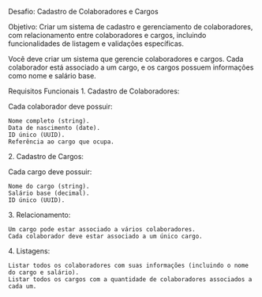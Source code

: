 Desafio: Cadastro de Colaboradores e Cargos

Objetivo:
Criar um sistema de cadastro e gerenciamento de colaboradores, com relacionamento entre colaboradores e cargos, incluindo funcionalidades de listagem e validações específicas.

Você deve criar um sistema que gerencie colaboradores e cargos. Cada colaborador está associado a um cargo, e os cargos possuem informações como nome e salário base.

Requisitos Funcionais
1.⁠ ⁠Cadastro de Colaboradores:

Cada colaborador deve possuir:

    Nome completo (string).
    Data de nascimento (date).
    ID único (UUID).
    Referência ao cargo que ocupa.

2.⁠ ⁠Cadastro de Cargos:

Cada cargo deve possuir:

    Nome do cargo (string).
    Salário base (decimal).
    ID único (UUID).

3.⁠ ⁠Relacionamento:

    Um cargo pode estar associado a vários colaboradores.
    Cada colaborador deve estar associado a um único cargo.

4.⁠ ⁠Listagens:

    Listar todos os colaboradores com suas informações (incluindo o nome do cargo e salário).
    Listar todos os cargos com a quantidade de colaboradores associados a cada um.